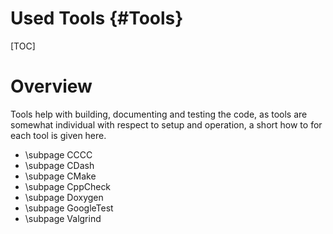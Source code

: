 # Used Tools {#Tools}

[TOC]

# Overview

Tools help with building, documenting and testing the code, as tools are somewhat individual with respect to setup and
operation, a short how to for each tool is given here.

* \subpage CCCC
* \subpage CDash
* \subpage CMake
* \subpage CppCheck
* \subpage Doxygen
* \subpage GoogleTest
* \subpage Valgrind



